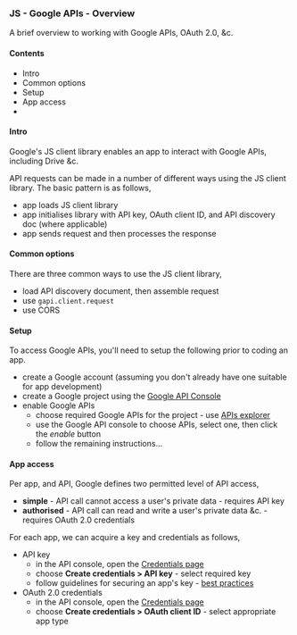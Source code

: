### JS - Google APIs - Overview

A brief overview to working with Google APIs, OAuth 2.0, &c.

#### Contents
* Intro
* Common options
* Setup
* App access
* 

#### Intro
Google's JS client library enables an app to interact with Google APIs, including Drive &c.

API requests can be made in a number of different ways using the JS client library. The basic pattern is as follows,

* app loads JS client library
* app initialises library with API key, OAuth client ID, and API discovery doc (where applicable)
* app sends request and then processes the response

#### Common options
There are three common ways to use the JS client library,

* load API discovery document, then assemble request
* use `gapi.client.request`
* use CORS

#### Setup
To access Google APIs, you'll need to setup the following prior to coding an app.

* create a Google account (assuming you don't already have one suitable for app development)
* create a Google project using the [Google API Console](https://console.developers.google.com/project)
* enable Google APIs
	* choose required Google APIs for the project - use [APIs explorer](https://developers.google.com/apis-explorer/)
	* use the Google API console to choose APIs, select one, then click the *enable* button
	* follow the remaining instructions...

#### App access
Per app, and API, Google defines two permitted level of API access,

* **simple** - API call cannot access a user's private data - requires API key
* **authorised** - API call can read and write a user's private data &c. - requires OAuth 2.0 credentials

For each app, we can acquire a key and credentials as follows,

* API key
	* in the API console, open the [Credentials page](https://console.developers.google.com/apis/credentials)
	* choose **Create credentials > API key** - select required key
	* follow guidelines for securing an app's key - [best practices](https://support.google.com/cloud/answer/6310037)
* OAuth 2.0 credentials
	* in the API console, open the [Credentials page](https://console.developers.google.com/apis/credentials)
	* choose **Create credentials > OAuth client ID** - select appropriate app type
